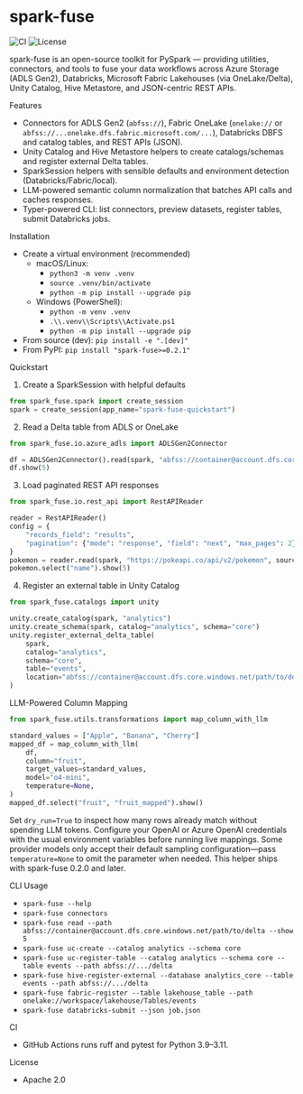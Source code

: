 spark-fuse
================

![CI](https://github.com/kevinsames/spark-fuse/actions/workflows/ci.yml/badge.svg)
![License](https://img.shields.io/badge/License-Apache_2.0-blue.svg)

spark-fuse is an open-source toolkit for PySpark — providing utilities, connectors, and tools to fuse your data workflows across Azure Storage (ADLS Gen2), Databricks, Microsoft Fabric Lakehouses (via OneLake/Delta), Unity Catalog, Hive Metastore, and JSON-centric REST APIs.

Features
- Connectors for ADLS Gen2 (`abfss://`), Fabric OneLake (`onelake://` or `abfss://...onelake.dfs.fabric.microsoft.com/...`), Databricks DBFS and catalog tables, and REST APIs (JSON).
- Unity Catalog and Hive Metastore helpers to create catalogs/schemas and register external Delta tables.
- SparkSession helpers with sensible defaults and environment detection (Databricks/Fabric/local).
- LLM-powered semantic column normalization that batches API calls and caches responses.
- Typer-powered CLI: list connectors, preview datasets, register tables, submit Databricks jobs.

Installation
- Create a virtual environment (recommended)
  - macOS/Linux:
    - `python3 -m venv .venv`
    - `source .venv/bin/activate`
    - `python -m pip install --upgrade pip`
  - Windows (PowerShell):
    - `python -m venv .venv`
    - `.\\.venv\\Scripts\\Activate.ps1`
    - `python -m pip install --upgrade pip`
- From source (dev): `pip install -e ".[dev]"`
- From PyPI: `pip install "spark-fuse>=0.2.1"`

Quickstart
1) Create a SparkSession with helpful defaults
```python
from spark_fuse.spark import create_session
spark = create_session(app_name="spark-fuse-quickstart")
```

2) Read a Delta table from ADLS or OneLake
```python
from spark_fuse.io.azure_adls import ADLSGen2Connector

df = ADLSGen2Connector().read(spark, "abfss://container@account.dfs.core.windows.net/path/to/delta")
df.show(5)
```

3) Load paginated REST API responses
```python
from spark_fuse.io.rest_api import RestAPIReader

reader = RestAPIReader()
config = {
    "records_field": "results",
    "pagination": {"mode": "response", "field": "next", "max_pages": 2},
}
pokemon = reader.read(spark, "https://pokeapi.co/api/v2/pokemon", source_config=config)
pokemon.select("name").show(5)
```

4) Register an external table in Unity Catalog
```python
from spark_fuse.catalogs import unity

unity.create_catalog(spark, "analytics")
unity.create_schema(spark, catalog="analytics", schema="core")
unity.register_external_delta_table(
    spark,
    catalog="analytics",
    schema="core",
    table="events",
    location="abfss://container@account.dfs.core.windows.net/path/to/delta",
)
```

LLM-Powered Column Mapping
```python
from spark_fuse.utils.transformations import map_column_with_llm

standard_values = ["Apple", "Banana", "Cherry"]
mapped_df = map_column_with_llm(
    df,
    column="fruit",
    target_values=standard_values,
    model="o4-mini",
    temperature=None,
)
mapped_df.select("fruit", "fruit_mapped").show()
```

Set `dry_run=True` to inspect how many rows already match without spending LLM tokens. Configure your OpenAI or Azure OpenAI credentials with the usual environment variables before running live mappings. Some provider models only accept their default sampling configuration—pass `temperature=None` to omit the parameter when needed. This helper ships with spark-fuse 0.2.0 and later.

CLI Usage
- `spark-fuse --help`
- `spark-fuse connectors`
- `spark-fuse read --path abfss://container@account.dfs.core.windows.net/path/to/delta --show 5`
- `spark-fuse uc-create --catalog analytics --schema core`
- `spark-fuse uc-register-table --catalog analytics --schema core --table events --path abfss://.../delta`
- `spark-fuse hive-register-external --database analytics_core --table events --path abfss://.../delta`
- `spark-fuse fabric-register --table lakehouse_table --path onelake://workspace/lakehouse/Tables/events`
- `spark-fuse databricks-submit --json job.json`

CI
- GitHub Actions runs ruff and pytest for Python 3.9–3.11.

License
- Apache 2.0
